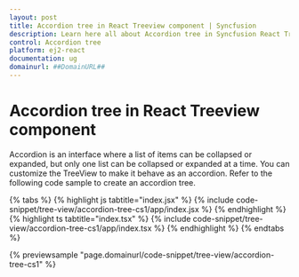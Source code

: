 ```yaml
---
layout: post
title: Accordion tree in React Treeview component | Syncfusion
description: Learn here all about Accordion tree in Syncfusion React Treeview component of Syncfusion Essential JS 2 and more.
control: Accordion tree 
platform: ej2-react
documentation: ug
domainurl: ##DomainURL##
---
```


# Accordion tree in React Treeview component

Accordion is an interface where a list of items can be collapsed or expanded, but only one list can be collapsed or expanded at a time. You can customize the TreeView to make it behave as an accordion. Refer to the following code sample to create an accordion tree.

{% tabs %}
{% highlight js tabtitle="index.jsx" %}
{% include code-snippet/tree-view/accordion-tree-cs1/app/index.jsx %}
{% endhighlight %}
{% highlight ts tabtitle="index.tsx" %}
{% include code-snippet/tree-view/accordion-tree-cs1/app/index.tsx %}
{% endhighlight %}
{% endtabs %}

 {% previewsample "page.domainurl/code-snippet/tree-view/accordion-tree-cs1" %}